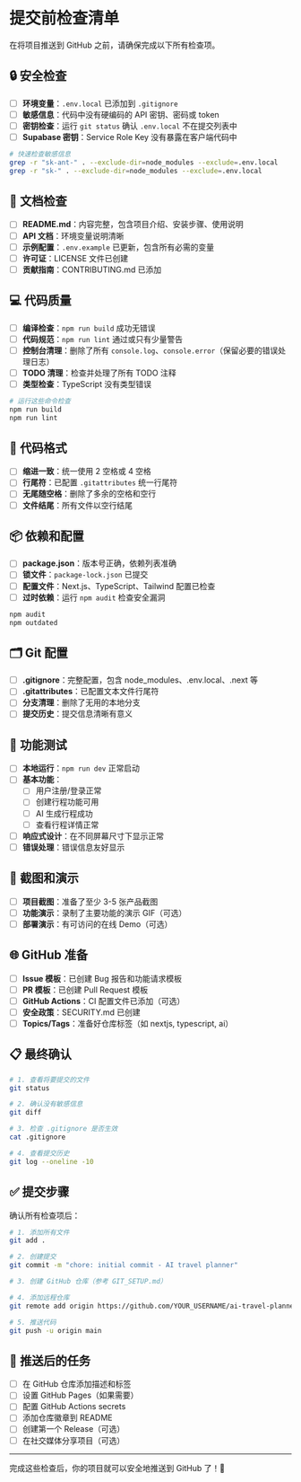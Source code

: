 # 提交前检查清单

在将项目推送到 GitHub 之前，请确保完成以下所有检查项。

## 🔒 安全检查

- [ ] **环境变量**：`.env.local` 已添加到 `.gitignore`
- [ ] **敏感信息**：代码中没有硬编码的 API 密钥、密码或 token
- [ ] **密钥检查**：运行 `git status` 确认 `.env.local` 不在提交列表中
- [ ] **Supabase 密钥**：Service Role Key 没有暴露在客户端代码中

```bash
# 快速检查敏感信息
grep -r "sk-ant-" . --exclude-dir=node_modules --exclude=.env.local
grep -r "sk-" . --exclude-dir=node_modules --exclude=.env.local
```

## 📝 文档检查

- [ ] **README.md**：内容完整，包含项目介绍、安装步骤、使用说明
- [ ] **API 文档**：环境变量说明清晰
- [ ] **示例配置**：`.env.example` 已更新，包含所有必需的变量
- [ ] **许可证**：LICENSE 文件已创建
- [ ] **贡献指南**：CONTRIBUTING.md 已添加

## 💻 代码质量

- [ ] **编译检查**：`npm run build` 成功无错误
- [ ] **代码规范**：`npm run lint` 通过或只有少量警告
- [ ] **控制台清理**：删除了所有 `console.log`、`console.error`（保留必要的错误处理日志）
- [ ] **TODO 清理**：检查并处理了所有 TODO 注释
- [ ] **类型检查**：TypeScript 没有类型错误

```bash
# 运行这些命令检查
npm run build
npm run lint
```

## 🎨 代码格式

- [ ] **缩进一致**：统一使用 2 空格或 4 空格
- [ ] **行尾符**：已配置 `.gitattributes` 统一行尾符
- [ ] **无尾随空格**：删除了多余的空格和空行
- [ ] **文件结尾**：所有文件以空行结尾

## 📦 依赖和配置

- [ ] **package.json**：版本号正确，依赖列表准确
- [ ] **锁文件**：`package-lock.json` 已提交
- [ ] **配置文件**：Next.js、TypeScript、Tailwind 配置已检查
- [ ] **过时依赖**：运行 `npm audit` 检查安全漏洞

```bash
npm audit
npm outdated
```

## 🗂️ Git 配置

- [ ] **.gitignore**：完整配置，包含 node_modules、.env.local、.next 等
- [ ] **.gitattributes**：已配置文本文件行尾符
- [ ] **分支清理**：删除了无用的本地分支
- [ ] **提交历史**：提交信息清晰有意义

## 🧪 功能测试

- [ ] **本地运行**：`npm run dev` 正常启动
- [ ] **基本功能**：
  - [ ] 用户注册/登录正常
  - [ ] 创建行程功能可用
  - [ ] AI 生成行程成功
  - [ ] 查看行程详情正常
- [ ] **响应式设计**：在不同屏幕尺寸下显示正常
- [ ] **错误处理**：错误信息友好显示

## 📸 截图和演示

- [ ] **项目截图**：准备了至少 3-5 张产品截图
- [ ] **功能演示**：录制了主要功能的演示 GIF（可选）
- [ ] **部署演示**：有可访问的在线 Demo（可选）

## 🌐 GitHub 准备

- [ ] **Issue 模板**：已创建 Bug 报告和功能请求模板
- [ ] **PR 模板**：已创建 Pull Request 模板
- [ ] **GitHub Actions**：CI 配置文件已添加（可选）
- [ ] **安全政策**：SECURITY.md 已创建
- [ ] **Topics/Tags**：准备好仓库标签（如 nextjs, typescript, ai）

## 📋 最终确认

```bash
# 1. 查看将要提交的文件
git status

# 2. 确认没有敏感信息
git diff

# 3. 检查 .gitignore 是否生效
cat .gitignore

# 4. 查看提交历史
git log --oneline -10
```

## ✅ 提交步骤

确认所有检查项后：

```bash
# 1. 添加所有文件
git add .

# 2. 创建提交
git commit -m "chore: initial commit - AI travel planner"

# 3. 创建 GitHub 仓库（参考 GIT_SETUP.md）

# 4. 添加远程仓库
git remote add origin https://github.com/YOUR_USERNAME/ai-travel-planner.git

# 5. 推送代码
git push -u origin main
```

## 🎯 推送后的任务

- [ ] 在 GitHub 仓库添加描述和标签
- [ ] 设置 GitHub Pages（如果需要）
- [ ] 配置 GitHub Actions secrets
- [ ] 添加仓库徽章到 README
- [ ] 创建第一个 Release（可选）
- [ ] 在社交媒体分享项目（可选）

---

完成这些检查后，你的项目就可以安全地推送到 GitHub 了！🚀
